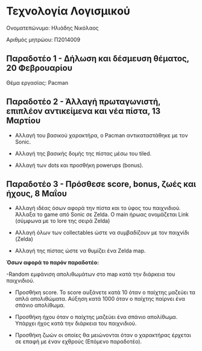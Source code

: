 # Τεχνολογία Λογισμικού 

Ονοματεπώνυμο: Ηλιάδης Νικόλαος

Αριθμός μητρώου: Π2014009

## Παραδοτέο 1 - Δήλωση και δέσμευση θέματος, 20 Φεβρουαρίου

Θέμα εργασίας: Pacman

## Παραδοτέο 2 - Άλλαγή πρωταγωνιστή, επιπλέον αντικείμενα και νέα πίστα, 13 Μαρτίου

- Αλλαγή του βασικού χαρακτήρα, ο Pacman αντικαταστάθηκε με τον Sonic.

- Αλλαγή της βασικής δομής της πίστας μέσω του tiled.

- Αλλαγή των dots και προσθήκη powerups (bonus).

## Παραδοτέο 3 - Πρόσθεσε score, bonus, ζωές και ήχους, 8 Μαΐου

- Αλλαγή ιδέας όσων αφορά την πίστα και το ύφος του παιχνιδιού. Άλλαξα το game από Sonic σε Zelda. Ο main ήρωας ονομάζεται Link (σύμφωνα με το lore της σειρά Zelda)

- Αλλαγή όλων των collectables ώστε να συμβαδίζουν με τον παιχνίδι (Zelda)

- Αλλαγή της πίστας ώστε να θυμίζει ένα Zelda map.

**Όσων αφορά το παρόν παραδοτέο:**

-Random εμφάνιση απολιθωμάτων στο map κατά την διάρκεια του παιχνιδιού.

- Προσθήκη score. Το score αυξάνετε κατά 10 όταν ο παίχτης μαζεύει τα απλά απολιθώματα. Αύξηση κατά 1000 όταν ο παίχτης παίρνει ένα σπάνιο απολίθωμα.

- Προσθήκη ήχου όταν ο παίχτης μαζεύει ένα σπάνιο απολίθωμα. Υπάρχει ήχος κατά την διάρκεια του παιχνιδιού.

- Προσθήκη ζωών οι οποίες θα μειώνονται όταν ο χαρακτήρας έρχεται σε επαφή με έναν εχθρούς (Επόμενο παραδοτέο).

